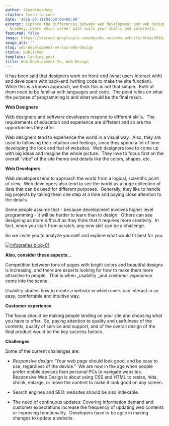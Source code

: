 ```yaml
---
author: 4GeeksAcademy
cluster: learn-to-code
date: '2016-03-11T04:00:00+00:00'
excerpt: Explore the differences between web development and web design with 4Geeks
  Academy. Learn which career path suits your skills and interests.
featured: false
image: https://storage.googleapis.com/4geeks-academy-website/blog/2016/03/development-vs-design-1024x622.png
image_alt: ''
slug: web-development-versus-web-design
status: published
template: landing_post
title: Web Development Vs. Web Design
---
```

It has been said that designers work on front-end (what users interact with) and developers with back-end (writing code to make the site function).  While this is a known approach, we think this is not that simple.  Both of them need to be familiar with languages and code.  The point relies on what the purpose of programming is and what would be the final result.

**Web Designers**

Web designers and software developers respond to different skills.  The requirements of education and experience are different and so are the opportunities they offer.

Web designers tend to experience the world in a visual way.  Also, they are used to following their intuition and feelings, since they spend a lot of time developing the look and feel of websites.  Web designers love to come up with big ideas and imagine the whole picture.  They love to focus first on the overall “vibe” of the site theme and details like the colors, shapes, etc.

**Web Developers**

Web developers tend to approach the world from a logical, scientific point of view.  Web developers also tend to see the world as a huge collection of data that can be used for different purposes.  Generally, they like to handle big projects by taking them one step at a time and paying close attention to the details.

Some people assume that - because development involves higher level programming - it will be harder to learn than to design.  Others can see designing as more difficult as they think that it requires more creativity.  In fact, when you start from scratch, any new skill can be a challenge.

So we invite you to analyze yourself and explore what would fit best for you.

[![infografias blog-01](https://storage.googleapis.com/4geeks-academy-website/blog/2016/03/infografias-blog-01-353x1024-1.png)](https://storage.googleapis.com/4geeks-academy-website/blog/2016/03/infografias-blog-01.png)

**Also, consider these aspects…**

Competition between tons of pages with bright colors and beautiful designs is increasing, and there are experts looking for how to make them more attractive to people.  That is when _usability _and _customer experience_ come into the scene.

Usability studies how to create a website in which users can interact in an easy, comfortable and intuitive way.

**Customer experience**

The focus should be making people landing on your site and choosing what you have to offer.  So, paying attention to quality and usefulness of the contents, quality of service and support, and of the overall design of the final product would be the key success factors.

**Challenges**

Some of the current challenges are:



 	
  * _Responsive design_: “Your web page should look good, and be easy to use, regardless of the device.”  We are now in the age when people prefer mobile devices than personal PCs to navigate websites.  Responsive Web Design is about using CSS and HTML to resize, hide, shrink, enlarge, or move the content to make it look good on any screen.

 	
  * Search engines and SEO: websites should be also indexable.

 	
  * The need of continuous updates: Covering information demand and customer expectations increase the frequency of updating web contents or improving functionality.  Developers have to be agile in making changes to update a website.